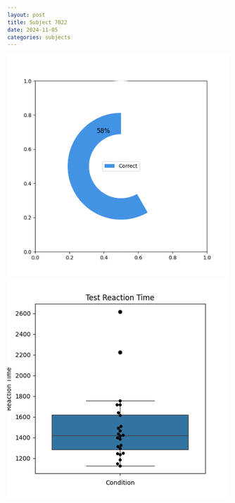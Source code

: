 ```yaml
---
layout: post
title: Subject 7022
date: 2024-11-05
categories: subjects
---
```


![](data/7022/run-7/7022_FN_acc_test.png)
![](data/7022/run-7/7022_FN_rt.png)
